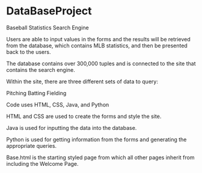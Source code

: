 # DataBaseProject
Baseball Statistics Search Engine

Users are able to input values in the forms and the results will be retrieved from the database, which
contains MLB statistics, and then be presented back to the users. 

The database contains over 300,000 tuples and is connected to the site that contains the search engine.

Within the site, there are three different sets of data to query:

Pitching
Batting
Fielding

Code uses HTML, CSS, Java, and Python

HTML and CSS are used to create the forms and style the site.

Java is used for inputting the data into the database.

Python is used for getting information from the forms and generating the appropriate queries.

Base.html is the starting styled page from which all other pages inherit from
including the Welcome Page.
